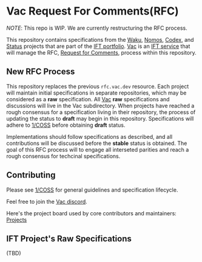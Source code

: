 # Vac Request For Comments(RFC)

*NOTE*: This repo is WIP. We are currently restructuring the RFC process.

This repository contains specifications from the [Waku](https://waku.org/), [Nomos](https://nomos.tech/), 
[Codex](https://codex.storage/), and [Status](https://status.app/) projects that are part of the [IFT portfolio](https://free.technology/).
[Vac](https://vac.dev) is an [IFT service](https://free.technology/services) that will manage the RFC, [Request for Comments](https://en.wikipedia.org/wiki/Request_for_Comments), process within this repository. 

## New RFC Process

This repository replaces the previous `rfc.vac.dev` resource.
Each project will maintain initial specifications in separate repositories, 
which may be considered as a **raw** specification.
All [Vac](https://vac.dev) **raw** specifications and discussions will live in the Vac subdirectory.
When projects have reached a rough consensus for a specification living in their repository,
the process of updating the status to **draft** may begin in this repository.
Specifications will adhere to [1/COSS](./vac/1/coss.md) before obtaining **draft** status.

Implementations should follow specifications as described,
and all contributions will be discussed before the **stable** status is obtained.
The goal of this RFC process will to engage all interseted parities and 
reach a rough consensus for techcinal specifications.

## Contributing

Please see [1/COSS](./vac/1/coss.md) for general guidelines and specification lifecycle.

Feel free to join the [Vac discord](https://discord.gg/Vy54fEWuqC). 

Here's the project board used by core contributors and maintainers: [Projects](https://github.com/orgs/vacp2p/projects/5)

## IFT Project's Raw Specifications

(TBD)
